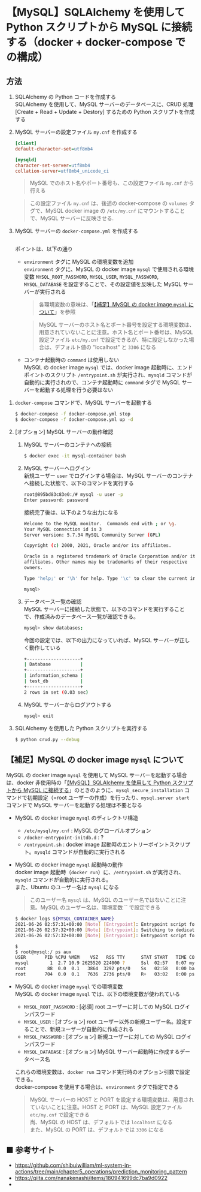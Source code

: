 # 【MySQL】SQLAlchemy を使用して Python スクリプトから MySQL に接続する（docker + docker-compose での構成）

## 方法

1. SQLAlchemy の Python コードを作成する<br>
    SQLAlchemy を使用して、MySQL サーバーのデータベースに、CRUD 処理 [Create + Read + Update + Destory] するための Python スクリプトを作成する

1. MySQL サーバーの設定ファイル `my.cnf` を作成する<br>
    ```ini
    [client]
    default-character-set=utf8mb4

    [mysqld]
    character-set-server=utf8mb4
    collation-server=utf8mb4_unicode_ci
    ```

    > MySQL でのホスト名やポート番号も、この設定ファイル `my.cnf` から行える

    > この設定ファイル `my.cnf` は、後述の docker-compose の `volumes` タグで、MySQL docker image の `/etc/my.cnf` にマウントすることで、MySQL サーバーに反映させる.

1. MySQL サーバーの `docker-compose.yml` を作成する<br>
    ```yml
    ```

    ポイントは、以下の通り<br>
    - `environment` タグに MySQL の環境変数を追加<br>
        `environment` タグに、MySQL の docker image `mysql` で使用される環境変数 `MYSQL_ROOT_PASSWORD`, `MYSQL_USER`, `MYSQL_PASSWORD`, `MYSQL_DATABASE` を設定することで、その設定値を反映した MySQL サーバーが実行される

        > 各環境変数の意味は、「[【補足】MySQL の docker image `mysql` について](#MySQLのdockerimageについて)」を参照

        > MySQL サーバーのホスト名とポート番号を設定する環境変数は、用意されていないことに注意。ホスト名とポート番号は、MySQL 設定ファイル `etc/my.cnf` で設定できるが、特に設定しなかった場合は、デフォルト値の "localhost" と `3306` になる

    - コンテナ起動時の `command` は使用しない<br>
        MySQL の docker image `mysql` では、docker image 起動時に、エンドポイントのスクリプト `/entrypoint.sh` が実行され、`mysqld` コマンドが自動的に実行されので、コンテナ起動時に `command` タグで MySQL サーバーを起動する処理を行う必要はない

<!--
    - `restart: always`
        
    - `stdin_open: true` : コンテナの標準入力をオープンしたままにする。`docker run` での `-i` オプションに対応
-->

1. `docker-compose` コマンドで、MySQL サーバーを起動する<br>
    ```sh
    $ docker-compose -f docker-compose.yml stop
    $ docker-compose -f docker-compose.yml up -d
    ```

1. [オプション] MySQL サーバーの動作確認<br>
    1. MySQL サーバーのコンテナへの接続<br>
        ```sh
        $ docker exec -it mysql-container bash
        ```

    1. MySQL サーバーへログイン<br>
        新規ユーザー `user` でログインする場合は、MySQL サーバーのコンテナへ接続した状態で、以下のコマンドを実行する
        ```sh
        root@895bd83c83e0:/# mysql -u user -p
        Enter password: password
        ```

        接続完了後は、以下のような出力になる<br>
        ```sh
        Welcome to the MySQL monitor.  Commands end with ; or \g.
        Your MySQL connection id is 3
        Server version: 5.7.34 MySQL Community Server (GPL)

        Copyright (c) 2000, 2021, Oracle and/or its affiliates.

        Oracle is a registered trademark of Oracle Corporation and/or its
        affiliates. Other names may be trademarks of their respective
        owners.

        Type 'help;' or '\h' for help. Type '\c' to clear the current input statement.

        mysql> 
        ```

    1. データベース一覧の確認<br>
        MySQL サーバーに接続した状態で、以下のコマンドを実行することで、作成済みのデータベース一覧が確認できる。
        ```sh
        mysql> show databases;
        ```

        今回の設定では、以下の出力になっていれば、MySQL サーバーが正しく動作している
        ```sh
        +--------------------+
        | Database           |
        +--------------------+
        | information_schema |
        | test_db            |
        +--------------------+
        2 rows in set (0.03 sec)
        ```

    1. MySQL サーバーからログアウトする<br>
        ```sh
        mysql> exit
        ```

1. SQLAlchemy を使用した Python スクリプトを実行する
    ```sh
    $ python crud.py --debug
    ```

<a id="MySQLのdockerimageについて"></a>

## 【補足】MySQL の docker image `mysql` について
MySQL の docker image `mysql` を使用して MySQL サーバーを起動する場合は、docker 非使用時の「[【MySQL】SQLAlchemy を使用して Python スクリプトから MySQL に接続する](https://github.com/Yagami360/MachineLearning_Tips/tree/master/ml_ops/34)」のときのように、`mysql_secure_installation` コマンドで初期設定（=root ユーザーの作成）を行ったり、`mysql.server start` コマンドで MySQL サーバーを起動する処理は不要となる

- MySQL の docker image `mysql` のディレクトリ構造<br>
    - `/etc/mysql/my.cnf` : MySQL のグローバルオプション
    - `/docker-entrypoint-initdb.d` : ?
    - `/entrypoint.sh` : docker image 起動時のエントリーポイントスクリプト。`mysqld` コマンドが自動的に実行される

- MySQL の docker image `mysql` 起動時の動作<br>
    docker image 起動時（`docker run`）に、`/entrypoint.sh` が実行され、`mysqld` コマンドが自動的に実行される。<br>
    また、Ubuntu のユーザー名は `mysql` になる
    > このユーザー名 `mysql` は、MySQL のユーザー名ではないことに注意。MySQL のユーザー名は、環境変数 `` で設定できる

    ```sh
    $ docker logs ${MYSQL_CONTAINER_NAME}
    2021-06-26 02:57:31+00:00 [Note] [Entrypoint]: Entrypoint script for MySQL Server 5.7.34-1debian10 started.
    2021-06-26 02:57:32+00:00 [Note] [Entrypoint]: Switching to dedicated user 'mysql'
    2021-06-26 02:57:32+00:00 [Note] [Entrypoint]: Entrypoint script for MySQL Server 5.7.34-1debian10 started.
    ```
    ```sh
    $ 
    $ root@mysql:/ ps aux
    USER       PID %CPU %MEM    VSZ   RSS TTY      STAT START   TIME COMMAND
    mysql        1  2.7 10.9 2625520 224000 ?      Ssl  02:57   0:07 mysqld
    root        88  0.0  0.1   3864  3292 pts/0    Ss   02:58   0:00 bash
    root       704  0.0  0.1   7636  2736 pts/0    R+   03:02   0:00 ps aux
    ```

- MySQL の docker image `mysql` での環境変数<br>
    MySQL の docker image `mysql` では、以下の環境変数が使われている
    - `MYSQL_ROOT_PASSWORD` : [必須] root ユーザーに対しての MySQL ログインパスワード
    - `MYSQL_USER` : [オプション] root ユーザー以外の新規ユーザー名。設定することで、新規ユーザーが自動的に作成される
    - `MYSQL_PASSWORD` : [オプション] 新規ユーザーに対しての MySQL ログインパスワード
    - `MYSQL_DATABASE` : [オプション] MySQL サーバー起動時に作成するデータベース名

    これらの環境変数は、`docker run` コマンド実行時のオプション引数で設定できる。<br>
    docker-compose を使用する場合は、`environment` タグで指定できる

    > MySQL サーバーの HOST と PORT を設定する環境変数は、用意されていないことに注意。HOST と PORT は、MySQL 設定ファイル `etc/my.cnf` で設定できる<br> 
    > 尚、MySQL の HOST は、デフォルトでは `localhost` になる<br>
    > また、MySQL の PORT は、デフォルトでは `3306` になる<br>

## ■ 参考サイト
- https://github.com/shibuiwilliam/ml-system-in-actions/tree/main/chapter5_operations/prediction_monitoring_pattern
- https://qiita.com/nanakenashi/items/180941699dc7ba9d0922
- 